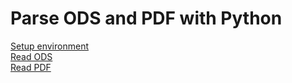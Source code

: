 # Parse ODS and PDF with Python

[Setup environment](./doc/build/environment.md)  
[Read ODS](./doc/build/ods.md)  
[Read PDF](./doc/build/pdf.md)  
